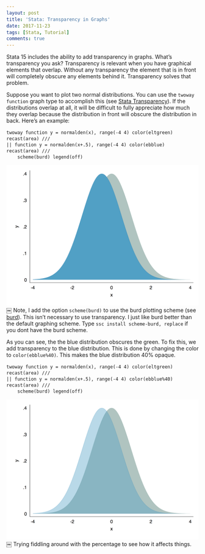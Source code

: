```yaml
---
layout: post
title: 'Stata: Transparency in Graphs'
date: 2017-11-23
tags: [Stata, Tutorial]
comments: true
---
```


Stata 15 includes the ability to add transparency in graphs. What’s transparency you ask? Transparency is relevant when you have graphical elements that overlap. Without any transparency the element that is in front will completely obscure any elements behind it. Transparency solves that problem. 

Suppose you want to plot two normal distributions. You can use the `twoway function` graph type to accomplish this (see [Stata Transparency](https://www.psychstatistics.com/2010/11/24/stata-graphing-distributions/)). If the distributions overlap at all, it will be difficult to fully appreciate how much they overlap because the distribution in front will obscure the distribution in back. Here’s an example:

	twoway function y = normalden(x), range(-4 4) color(eltgreen) recast(area) ///
	|| function y = normalden(x+.5), range(-4 4) color(ebblue) recast(area) ///	
		scheme(burd) legend(off)

![overlap](/assets/normaldenoverlap.png)
￼
Note, I add the option `scheme(burd)` to use the burd plotting scheme (see [burd](https://github.com/briatte/burd/wiki)). This isn’t necessary to use transparency. I just like burd better than the default graphing scheme. Type `ssc install scheme-burd, replace` if you dont have the burd scheme.

As you can see, the the blue distribution obscures the green. To fix this, we add transparency to the blue distribution. This is done by changing the color to `color(ebblue%40)`. This makes the blue distribution 40% opaque. 


	twoway function y = normalden(x), range(-4 4) color(eltgreen) recast(area) ///
	|| function y = normalden(x+.5), range(-4 4) color(ebblue%40) recast(area) ///	
		scheme(burd) legend(off)

![overlap](/assets/normaldenoverlap_transparency.png)
￼
Trying fiddling around with the percentage to see how it affects things.